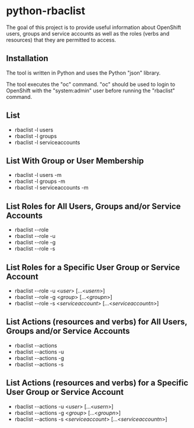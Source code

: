 python-rbaclist
===========

The goal of this project is to provide useful information about OpenShift users, groups and service accounts as well as the roles (verbs and resources) that they are permitted to access.

## Installation
The tool is written in Python and uses the Python "json" library.

The tool executes the "oc" command. "oc" should be used to login to OpenShift with the "system:admin" user before running the "rbaclist" command.

## List 
- rbaclist -l users
- rbaclist -l groups
- rbaclist -l serviceaccounts

## List With Group or User Membership
- rbaclist -l users -m
- rbaclist -l groups -m 
- rbaclist -l serviceaccounts -m

## List Roles for All Users, Groups and/or Service Accounts
- rbaclist --role
- rbaclist --role -u
- rbaclist --role -g
- rbaclist --role -s

## List Roles for a Specific User Group or Service Account
- rbaclist --role -u &lt;*user*> \[...&lt;*usern*>]
- rbaclist --role -g &lt;*group*> \[...&lt;*groupn*>]
- rbaclist --role -s &lt;*serviceaccount*> \[...&lt;*serviceaccountn*>]

## List Actions (resources and verbs) for All Users, Groups and/or Service Accounts
- rbaclist --actions
- rbaclist --actions -u
- rbaclist --actions -g
- rbaclist --actions -s

## List Actions (resources and verbs) for a Specific User Group or Service Account
- rbaclist --actions -u &lt;*user*> \[...&lt;*usern*>]
- rbaclist --actions -g &lt;*group*> \[...&lt;*groupn*>]
- rbaclist --actions -s &lt;*serviceaccount*> \[...&lt;*serviceaccountn*>]
